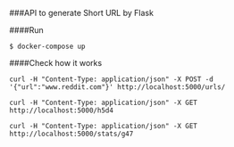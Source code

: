 ###API to generate Short URL by Flask

####Run
```
$ docker-compose up
```
####Check how it works

```
curl -H "Content-Type: application/json" -X POST -d '{"url":"www.reddit.com"}' http://localhost:5000/urls/
```
```
curl -H "Content-Type: application/json" -X GET http://localhost:5000/h5d4
```
```
curl -H "Content-Type: application/json" -X GET http://localhost:5000/stats/g47
```
